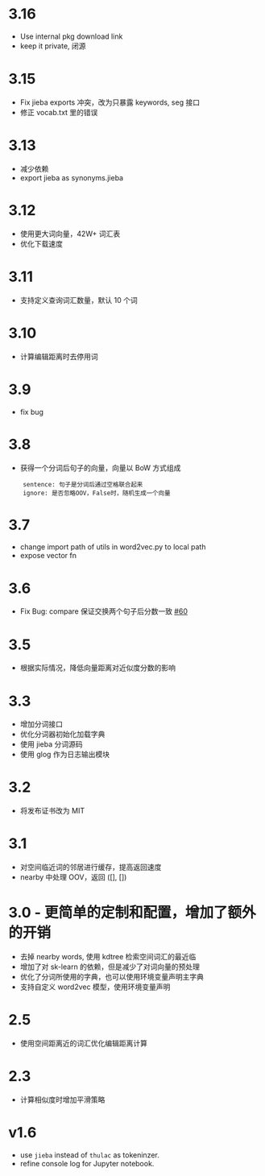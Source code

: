 # 3.16

- Use internal pkg download link
- keep it private, 闭源

# 3.15

- Fix jieba exports 冲突，改为只暴露 keywords, seg 接口
- 修正 vocab.txt 里的错误

# 3.13

- 减少依赖
- export jieba as synonyms.jieba

# 3.12

- 使用更大词向量，42W+ 词汇表
- 优化下载速度

# 3.11

- 支持定义查询词汇数量，默认 10 个词

# 3.10

- 计算编辑距离时去停用词

# 3.9

- fix bug

# 3.8

- 获得一个分词后句子的向量，向量以 BoW 方式组成

```
    sentence: 句子是分词后通过空格联合起来
    ignore: 是否忽略OOV，False时，随机生成一个向量
```

# 3.7

- change import path of utils in word2vec.py to local path
- expose vector fn

# 3.6

- Fix Bug: compare 保证交换两个句子后分数一致 [#60](https://github.com/huyingxi/Synonyms/issues/60)

# 3.5

- 根据实际情况，降低向量距离对近似度分数的影响

# 3.3

- 增加分词接口
- 优化分词器初始化加载字典
- 使用 jieba 分词源码
- 使用 glog 作为日志输出模块

# 3.2

- 将发布证书改为 MIT

# 3.1

- 对空间临近词的邻居进行缓存，提高返回速度
- nearby 中处理 OOV，返回 ([], [])

# 3.0 - 更简单的定制和配置，增加了额外的开销

- 去掉 nearby words, 使用 kdtree 检索空间词汇的最近临
- 增加了对 sk-learn 的依赖，但是减少了对词向量的预处理
- 优化了分词所使用的字典，也可以使用环境变量声明主字典
- 支持自定义 word2vec 模型，使用环境变量声明

# 2.5

- 使用空间距离近的词汇优化编辑距离计算

# 2.3

- 计算相似度时增加平滑策略

# v1.6

- use `jieba` instead of `thulac` as tokeninzer.
- refine console log for Jupyter notebook.
